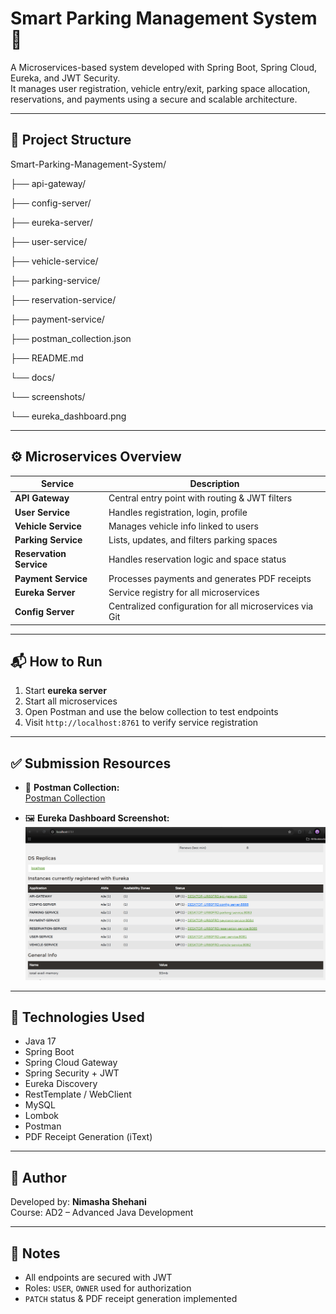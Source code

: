 # Smart Parking Management System 🚗

A Microservices-based system developed with Spring Boot, Spring Cloud, Eureka, and JWT Security.  
It manages user registration, vehicle entry/exit, parking space allocation, reservations, and payments using a secure and scalable architecture.

---

## 📁 Project Structure

Smart-Parking-Management-System/

├── api-gateway/

├── config-server/

├── eureka-server/

├── user-service/

├── vehicle-service/

├── parking-service/

├── reservation-service/

├── payment-service/

├── postman_collection.json

├── README.md

└── docs/

└── screenshots/

└── eureka_dashboard.png



---

## ⚙️ Microservices Overview

| Service                 | Description                                                    |
|-------------------------|----------------------------------------------------------------|
| **API Gateway**         | Central entry point with routing & JWT filters                 |
| **User Service**        | Handles registration, login, profile                           |
| **Vehicle Service**     | Manages vehicle info linked to users                           |
| **Parking Service**     | Lists, updates, and filters parking spaces                     |
| **Reservation Service** | Handles reservation logic and space status                     |
| **Payment Service**     | Processes payments and generates PDF receipts                  |
| **Eureka Server**       | Service registry for all microservices                     |
| **Config Server**       | Centralized configuration for all microservices via Git        |


---

## 📬 How to Run

1. Start **eureka server**
2. Start all microservices
3. Open Postman and use the below collection to test endpoints
4. Visit `http://localhost:8761` to verify service registration

---

## ✅ Submission Resources

- 🔗 **Postman Collection:**  
  [Postman Collection](./postman_collection.json)

- 🖼️ **Eureka Dashboard Screenshot:**  
  ![Eureka Dashboard](./docs/screenshots/eureka_dashboard.png)

---

## 🧪 Technologies Used

- Java 17
- Spring Boot
- Spring Cloud Gateway
- Spring Security + JWT
- Eureka Discovery
- RestTemplate / WebClient
- MySQL
- Lombok
- Postman
- PDF Receipt Generation (iText)

---

## 🙋 Author

Developed by: **Nimasha Shehani**  
Course: AD2 – Advanced Java Development

---

## 📌 Notes

- All endpoints are secured with JWT
- Roles: `USER`, `OWNER` used for authorization
- `PATCH` status & PDF receipt generation implemented
